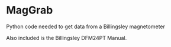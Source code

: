 # MagGrab
Python code needed to get data from a Billingsley magnetometer

Also included is the Billingsley DFM24PT Manual.
